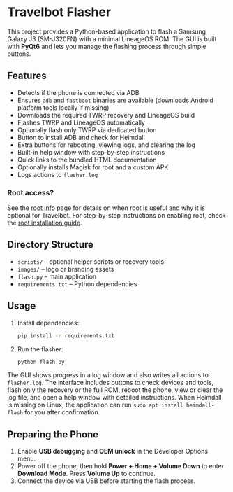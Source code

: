 # Travelbot Flasher

This project provides a Python-based application to flash a Samsung Galaxy J3 (SM-J320FN) with a minimal LineageOS ROM. The GUI is built with **PyQt6** and lets you manage the flashing process through simple buttons.

## Features
- Detects if the phone is connected via ADB
- Ensures `adb` and `fastboot` binaries are available (downloads Android platform tools locally if missing)
- Downloads the required TWRP recovery and LineageOS build
- Flashes TWRP and LineageOS automatically
- Optionally flash only TWRP via dedicated button
- Button to install ADB and check for Heimdall
- Extra buttons for rebooting, viewing logs, and clearing the log
- Built-in help window with step-by-step instructions
- Quick links to the bundled HTML documentation
- Optionally installs Magisk for root and a custom APK
- Logs actions to `flasher.log`

### Root access?

See the [root info](docs/root.html) page for details on when root is useful and why it is optional for Travelbot.
For step-by-step instructions on enabling root, check the [root installation guide](docs/root-install.html).

## Directory Structure
- `scripts/` – optional helper scripts or recovery tools
- `images/` – logo or branding assets
- `flash.py` – main application
- `requirements.txt` – Python dependencies

## Usage
1. Install dependencies:
   ```bash
   pip install -r requirements.txt
   ```
2. Run the flasher:
   ```bash
   python flash.py
   ```

The GUI shows progress in a log window and also writes all actions to `flasher.log`.
The interface includes buttons to check devices and tools, flash only the recovery or the full ROM, reboot the phone, view or clear the log file, and open a help window with detailed instructions. When Heimdall is missing on Linux, the application can run `sudo apt install heimdall-flash` for you after confirmation.

## Preparing the Phone

1. Enable **USB debugging** and **OEM unlock** in the Developer Options menu.
2. Power off the phone, then hold **Power + Home + Volume Down** to enter **Download Mode**. Press **Volume Up** to continue.
3. Connect the device via USB before starting the flash process.


